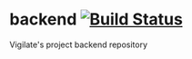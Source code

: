 # backend [![Build Status](https://api.travis-ci.org/vigilate/backend.svg?branch=master)](https://travis-ci.org/vigilate/backend)
Vigilate's project backend repository
